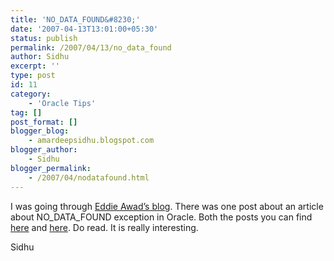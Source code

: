 ```yaml
---
title: 'NO_DATA_FOUND&#8230;'
date: '2007-04-13T13:01:00+05:30'
status: publish
permalink: /2007/04/13/no_data_found
author: Sidhu
excerpt: ''
type: post
id: 11
category:
    - 'Oracle Tips'
tag: []
post_format: []
blogger_blog:
    - amardeepsidhu.blogspot.com
blogger_author:
    - Sidhu
blogger_permalink:
    - /2007/04/nodatafound.html
---
```

<span style="color: rgb(255, 102, 0);font-size:130%;"></span>I was going through [Eddie Awad’s blog](http://awads.net/wp/). There was one post about an article about NO\_DATA\_FOUND exception in Oracle. Both the posts you can find [here](http://awads.net/wp/2007/04/10/no_data_found-gotcha/) and [here](http://blogs.ittoolbox.com/oracle/guide/archives/minitip-9-no-data-found-bug-or-feature-15602). Do read. It is really interesting.

Sidhu